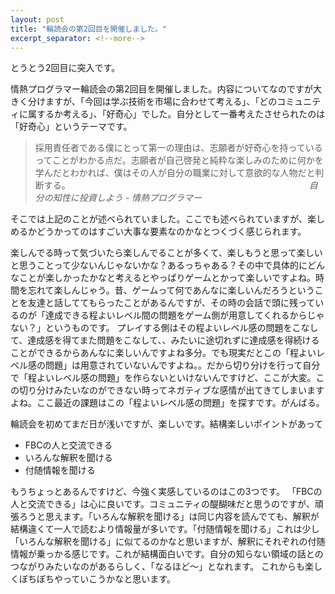 ```yaml
---
layout: post
title: "輪読会の第2回目を開催しました。"
excerpt_separator: <!--more-->
---
```

とうとう2回目に突入です。
<!--more-->
情熱プログラマー輪読会の第2回目を開催しました。内容についてなのですが大きく分けますが、「今回は学ぶ技術を市場に合わせて考える」、「どのコミュニティに属するか考える」、「好奇心」でした。自分として一番考えたさせられたのは「好奇心」というテーマです。

> 採用責任者である僕にとって第一の理由は、志願者が好奇心を持っているってことがわかる点だ。志願者が自己啓発と純粋な楽しみのために何かを学んだとわかれば、僕はその人が自分の職業に対して意欲的な人物だと判断する。
&emsp;&emsp;&emsp;&emsp;&emsp;&emsp;&emsp;&emsp;&emsp;&emsp;&emsp;&emsp;&emsp;&emsp;&emsp;&emsp;&emsp;&emsp;&emsp;&emsp;&emsp;&emsp;&emsp;&emsp;&emsp;&emsp;&emsp;*自分の知性に投資しよう - 情熱プログラマー*

そこでは上記のことが述べられていました。ここでも述べられていますが、楽しめるかどうかってのはすごい大事な要素なのかなとつくづく感じられます。

楽しんでる時って気づいたら楽しんでることが多くて、楽しもうと思って楽しいと思うことって少ないんじゃないかな？あるっちゃある？その中で具体的にどんなことが楽しかったかなと考えるとやっぱりゲームとかって楽しいですよね。時間を忘れて楽しんじゃう。昔、ゲームって何であんなに楽しいんだろうということを友達と話しててもらったことがあるんですが、その時の会話で頭に残っているのが「達成できる程よいレベル間の問題をゲーム側が用意してくれるからじゃない？」というものです。
プレイする側はその程よいレベル感の問題をこなして、達成感を得てまた問題をこなして、、みたいに途切れずに達成感を得続けることができるからあんなに楽しいんですよね多分。でも現実だとこの「程よいレベル感の問題」は用意されていないんですよね。。だから切り分けを行って自分で「程よいレベル感の問題」を作らないといけないんですけど、ここが大変。この切り分けみたいなのができない時ってネガティブな感情が出てきてしまいますよね。ここ最近の課題はこの「程よいレベル感の問題」を探すです。がんばる。

輪読会を初めてまだ日が浅いですが、楽しいです。結構楽しいポイントがあって

- FBCの人と交流できる
- いろんな解釈を聞ける
- 付随情報を聞ける

もうちょっとあるんですけど、今強く実感しているのはこの3つです。
「FBCの人と交流できる」は心に良いです。コミュニティの醍醐味だと思うのですが、頑張ろうと思えます。「いろんな解釈を聞ける」は同じ内容を読んでても、解釈が結構違くて一人で読むより情報量が多いです。「付随情報を聞ける」これは少し「いろんな解釈を聞ける」に似てるのかなと思いますが、解釈にそれぞれの付随情報が乗っかる感じです。これが結構面白いです。自分の知らない領域の話とのつながりみたいなのがあるらしく、「なるほど〜」となれます。
これからも楽しくぼちぼちやっていこうかなと思います。
